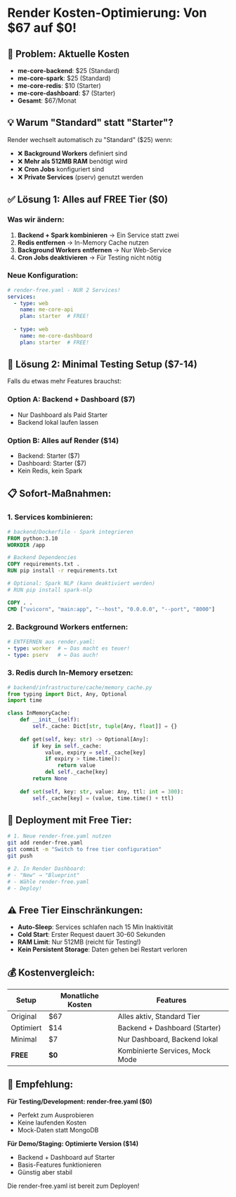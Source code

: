 # Render Kosten-Optimierung: Von $67 auf $0!

## 🚨 Problem: Aktuelle Kosten
- **me-core-backend**: $25 (Standard)
- **me-core-spark**: $25 (Standard) 
- **me-core-redis**: $10 (Starter)
- **me-core-dashboard**: $7 (Starter)
- **Gesamt**: $67/Monat

## 💡 Warum "Standard" statt "Starter"?

Render wechselt automatisch zu "Standard" ($25) wenn:
- ❌ **Background Workers** definiert sind
- ❌ **Mehr als 512MB RAM** benötigt wird
- ❌ **Cron Jobs** konfiguriert sind
- ❌ **Private Services** (pserv) genutzt werden

## ✅ Lösung 1: Alles auf FREE Tier ($0)

### Was wir ändern:
1. **Backend + Spark kombinieren** → Ein Service statt zwei
2. **Redis entfernen** → In-Memory Cache nutzen
3. **Background Workers entfernen** → Nur Web-Service
4. **Cron Jobs deaktivieren** → Für Testing nicht nötig

### Neue Konfiguration:
```yaml
# render-free.yaml - NUR 2 Services!
services:
  - type: web
    name: me-core-api
    plan: starter  # FREE!
    
  - type: web  
    name: me-core-dashboard
    plan: starter  # FREE!
```

## 🎯 Lösung 2: Minimal Testing Setup ($7-14)

Falls du etwas mehr Features brauchst:

### Option A: Backend + Dashboard ($7)
- Nur Dashboard als Paid Starter
- Backend lokal laufen lassen

### Option B: Alles auf Render ($14)
- Backend: Starter ($7)
- Dashboard: Starter ($7)
- Kein Redis, kein Spark

## 📋 Sofort-Maßnahmen:

### 1. Services kombinieren:
```dockerfile
# backend/Dockerfile - Spark integrieren
FROM python:3.10
WORKDIR /app

# Backend Dependencies
COPY requirements.txt .
RUN pip install -r requirements.txt

# Optional: Spark NLP (kann deaktiviert werden)
# RUN pip install spark-nlp

COPY . .
CMD ["uvicorn", "main:app", "--host", "0.0.0.0", "--port", "8000"]
```

### 2. Background Workers entfernen:
```yaml
# ENTFERNEN aus render.yaml:
- type: worker  # ← Das macht es teuer!
- type: pserv   # ← Das auch!
```

### 3. Redis durch In-Memory ersetzen:
```python
# backend/infrastructure/cache/memory_cache.py
from typing import Dict, Any, Optional
import time

class InMemoryCache:
    def __init__(self):
        self._cache: Dict[str, tuple[Any, float]] = {}
    
    def get(self, key: str) -> Optional[Any]:
        if key in self._cache:
            value, expiry = self._cache[key]
            if expiry > time.time():
                return value
            del self._cache[key]
        return None
    
    def set(self, key: str, value: Any, ttl: int = 300):
        self._cache[key] = (value, time.time() + ttl)
```

## 🚀 Deployment mit Free Tier:

```bash
# 1. Neue render-free.yaml nutzen
git add render-free.yaml
git commit -m "Switch to free tier configuration"
git push

# 2. In Render Dashboard:
# - "New" → "Blueprint" 
# - Wähle render-free.yaml
# - Deploy!
```

## ⚠️ Free Tier Einschränkungen:

- **Auto-Sleep**: Services schlafen nach 15 Min Inaktivität
- **Cold Start**: Erster Request dauert 30-60 Sekunden
- **RAM Limit**: Nur 512MB (reicht für Testing!)
- **Kein Persistent Storage**: Daten gehen bei Restart verloren

## 💰 Kostenvergleich:

| Setup | Monatliche Kosten | Features |
|-------|------------------|----------|
| Original | $67 | Alles aktiv, Standard Tier |
| Optimiert | $14 | Backend + Dashboard (Starter) |
| Minimal | $7 | Nur Dashboard, Backend lokal |
| **FREE** | **$0** | Kombinierte Services, Mock Mode |

## 🎯 Empfehlung:

**Für Testing/Development: render-free.yaml ($0)**
- Perfekt zum Ausprobieren
- Keine laufenden Kosten
- Mock-Daten statt MongoDB

**Für Demo/Staging: Optimierte Version ($14)**
- Backend + Dashboard auf Starter
- Basis-Features funktionieren
- Günstig aber stabil

Die render-free.yaml ist bereit zum Deployen!